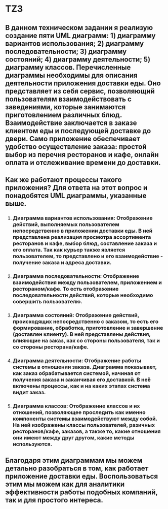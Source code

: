 # TZ3
## В данном техническом задании я реализую создание пяти UML диаграмм: 1) диаграмму вариантов использования; 2) диаграмму последовательности; 3) диаграмму состояний; 4) диаграмму деятельности; 5) диаграмму классов. Перечисленные диаграммы необходимы для описания деятельности приложения доставки еды. Оно представляет из себя сервис, позволяющий пользователям взаимодействовать с заведениями, которые занимаются приготовлением различных блюд. Взаимодействие заключается в заказе клиентом еды и последующей доставке до двери. Само приложение обеспечивает удобство осуществление заказа: простой выбор из перечня ресторанов и кафе, онлайн оплата и отслеживание времени до доставки. 
  
## Как же работают процессы такого приложения? Для ответа на этот вопрос и понадобятся UML диаграммы, указанные выше.
1. ### Диаграмма вариантов использования: Отображение действий, выполняемых пользователем непосредственно в приложении доставки еды. В ней представлена реализация просмотра ассортимента ресторанов и кафе, выбор блюд, составление заказа и его оплата. Так как курьер также является пользователем, то представлено и его взаимодействие - получение заказа и адреса доставки.
2. ### Диаграмма последовательности: Отображение взаимодействия между пользователем, приложением и рестораном/кафе. То есть отображение последовательности действий, которые необходимо совершить пользователю.
3. ### Диаграмма состояний: Отображение действий, происходящих непосредственно с заказом, то есть его формирование, обработка, приготовление и завершение (доставлен клиенту). В ней представлены действия, влияющие на заказ, как со стороны пользователя, так и со стороны ресторана/кафе.
4. ### Диаграмма деятельности: Отображение работы системы в отношении заказа. Диаграмма показывает, как заказ обрабатывается системой, начиная от получения заказа и заканчивая его доставкой. В неё включены процессы, как и на каких этапах система видит заказ.
5. ### Диаграмма классов: Отображение классов и их отношений, позволяющее проследить как именно компоненты системы взаимодействуют между собой. На ней изображены классы пользователей, разичных ресторанов/кафе, заказов, а также то, какие отношения они имеют между друг другом, какие методы используются.
   
## Благодаря этим диаграммам мы можем детально разобраться в том, как работает приложение доставки еды. Воспользоваться этим мы можем как для аналитики эффективности работы подобных компаний, так и для простого интереса.
